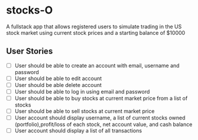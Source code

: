 # stocks-O
A fullstack app that allows registered users to simulate trading in the US stock market using current stock prices and a starting balance of $10000

## User Stories
- [ ] User should be able to create an account with email, username and password
- [ ] User should be able to edit account
- [ ] User should be able delete account
- [ ] User should be able to log in using email and password
- [ ] User should be able to buy stocks at current market price from a list of stocks
- [ ] User should be able to sell stocks at current market price
- [ ] User account should display username, a list of current stocks owned (portfolio),profit/loss of each stock, net account value, and cash balance
- [ ] User account should display a list of all transactions
